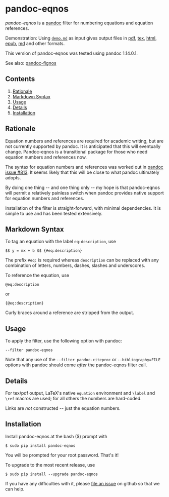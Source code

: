 
pandoc-eqnos
=============

*pandoc-eqnos* is a [pandoc] filter for numbering equations and equation references.

Demonstration: Using [`demo.md`] as input gives output files in [pdf], [tex], [html], [epub], [md] and other formats.

This version of pandoc-eqnos was tested using pandoc 1.14.0.1.

See also: [pandoc-fignos]

[pandoc]: http://pandoc.org/
[`demo.md`]: https://raw.githubusercontent.com/tomduck/pandoc-eqnos/master/demos/demo.md
[pdf]: https://raw.githubusercontent.com/tomduck/pandoc-eqnos/master/demos/out/demo.pdf
[tex]: https://raw.githubusercontent.com/tomduck/pandoc-eqnos/master/demos/out/demo.tex
[html]: https://rawgit.com/tomduck/pandoc-eqnos/master/demos/out/demo.html
[epub]: https://raw.githubusercontent.com/tomduck/pandoc-eqnos/master/demos/out/demo.epub
[md]: https://github.com/tomduck/pandoc-eqnos/blob/master/demos/out/demo.md
[pandoc-fignos]: https://github.com/tomduck/pandoc-fignos


Contents
--------

 1. [Rationale](#rationale)
 2. [Markdown Syntax](#markdown-syntax)
 3. [Usage](#usage)
 4. [Details](#details)
 5. [Installation](#installation)


Rationale
---------

Equation numbers and references are required for academic writing, but are not currently supported by pandoc.  It is anticipated that this will eventually change.  Pandoc-eqnos is a transitional package for those who need equation numbers and references now.

The syntax for equation numbers and references was worked out in [pandoc issue #813].  It seems likely that this will be close to what pandoc ultimately adopts.

By doing one thing -- and one thing only -- my hope is that pandoc-eqnos will permit a relatively painless switch when pandoc provides native support for equation numbers and references.

Installation of the filter is straight-forward, with minimal dependencies.  It is simple to use and has been tested extensively.

[pandoc issue #813]: https://github.com/jgm/pandoc/issues/813


Markdown Syntax
---------------

To tag an equation with the label `eq:description`, use

    $$ y = mx + b $$ {#eq:description}

The prefix `#eq:` is required whereas `description` can be replaced with any combination of letters, numbers, dashes, slashes and underscores.

To reference the equation, use

    @eq:description

or

    {@eq:description}

Curly braces around a reference are stripped from the output.


Usage
-----

To apply the filter, use the following option with pandoc:

    --filter pandoc-eqnos

Note that any use of the `--filter pandoc-citeproc` or `--bibliography=FILE` options with pandoc should come *after* the pandoc-eqnos filter call.


Details
-------

For tex/pdf output, LaTeX's native `equation` environment and `\label` and `\ref` macros are used; for all others the numbers are hard-coded.

Links are *not* constructed -- just the equation numbers.


Installation
------------

Install pandoc-eqnos at the bash ($) prompt with

    $ sudo pip install pandoc-eqnos

You will be prompted for your root password.  That's it!

To upgrade to the most recent release, use

    $ sudo pip install --upgrade pandoc-eqnos 

If you have any difficulties with it, please [file an issue] on github so that we can help.

[file an issue]: https://github.com/tomduck/pandoc-eqnos/issues
